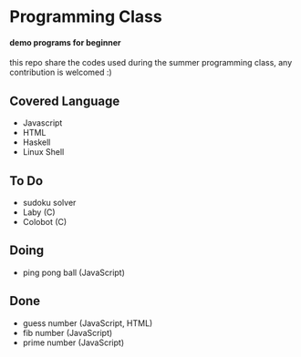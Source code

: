 # Programming Class
#### demo programs for beginner
this repo share the codes used during the summer programming class, any contribution is welcomed :)

## Covered Language
 - Javascript
 - HTML
 - Haskell
 - Linux Shell

## To Do
 - sudoku solver
 - Laby (C)
 - Colobot (C)

## Doing
 - ping pong ball (JavaScript)

## Done
 - guess number (JavaScript, HTML)
 - fib number (JavaScript)
 - prime number (JavaScript)
